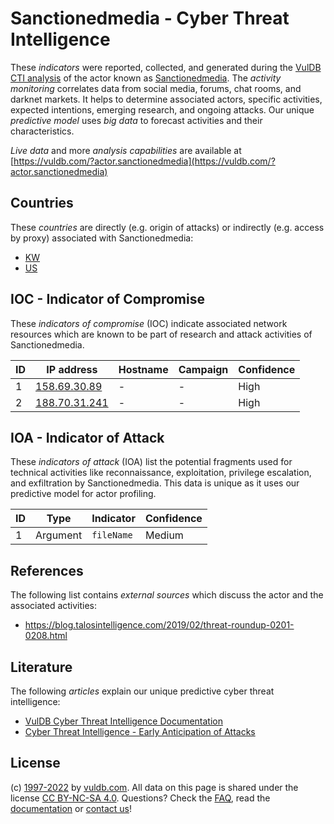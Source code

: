 # Sanctionedmedia - Cyber Threat Intelligence

These _indicators_ were reported, collected, and generated during the [VulDB CTI analysis](https://vuldb.com/?kb.cti) of the actor known as [Sanctionedmedia](https://vuldb.com/?actor.sanctionedmedia). The _activity monitoring_ correlates data from social media, forums, chat rooms, and darknet markets. It helps to determine associated actors, specific activities, expected intentions, emerging research, and ongoing attacks. Our unique _predictive model_ uses _big data_ to forecast activities and their characteristics.

_Live data_ and more _analysis capabilities_ are available at [https://vuldb.com/?actor.sanctionedmedia](https://vuldb.com/?actor.sanctionedmedia)

## Countries

These _countries_ are directly (e.g. origin of attacks) or indirectly (e.g. access by proxy) associated with Sanctionedmedia:

* [KW](https://vuldb.com/?country.kw)
* [US](https://vuldb.com/?country.us)

## IOC - Indicator of Compromise

These _indicators of compromise_ (IOC) indicate associated network resources which are known to be part of research and attack activities of Sanctionedmedia.

ID | IP address | Hostname | Campaign | Confidence
-- | ---------- | -------- | -------- | ----------
1 | [158.69.30.89](https://vuldb.com/?ip.158.69.30.89) | - | - | High
2 | [188.70.31.241](https://vuldb.com/?ip.188.70.31.241) | - | - | High

## IOA - Indicator of Attack

These _indicators of attack_ (IOA) list the potential fragments used for technical activities like reconnaissance, exploitation, privilege escalation, and exfiltration by Sanctionedmedia. This data is unique as it uses our predictive model for actor profiling.

ID | Type | Indicator | Confidence
-- | ---- | --------- | ----------
1 | Argument | `fileName` | Medium

## References

The following list contains _external sources_ which discuss the actor and the associated activities:

* https://blog.talosintelligence.com/2019/02/threat-roundup-0201-0208.html

## Literature

The following _articles_ explain our unique predictive cyber threat intelligence:

* [VulDB Cyber Threat Intelligence Documentation](https://vuldb.com/?kb.cti)
* [Cyber Threat Intelligence - Early Anticipation of Attacks](https://www.scip.ch/en/?labs.20201022)

## License

(c) [1997-2022](https://vuldb.com/?kb.changelog) by [vuldb.com](https://vuldb.com/?kb.about). All data on this page is shared under the license [CC BY-NC-SA 4.0](https://creativecommons.org/licenses/by-nc-sa/4.0/). Questions? Check the [FAQ](https://vuldb.com/?kb.faq), read the [documentation](https://vuldb.com/?kb) or [contact us](https://vuldb.com/?contact)!
